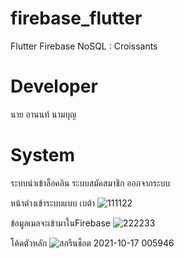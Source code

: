 # firebase_flutter
Flutter Firebase NoSQL : Croissants
# Developer
นาย อานนท์ นามบุญ 
# System
ระบบนำเข้าล็อคอิน
ระบบสมัคสมาชิก
ออกจากระบบ

หน้าต่างเข้าระบบแบบ เบต้า
![111122](https://user-images.githubusercontent.com/92644384/137597686-046acce5-4b45-45e1-b446-23344ba23be0.png)

ข้อมูลเมลจะเข้ามาในFirebase
![222233](https://user-images.githubusercontent.com/92644384/137597700-a48d3c8c-1817-43be-94cb-942aba034707.png)

โค้ดตัวหลัก
![สกรีนช็อต 2021-10-17 005946](https://user-images.githubusercontent.com/92644384/137597728-ad3e72ae-a1b7-40bb-be0e-fc24c986ef42.png)
